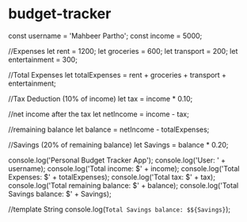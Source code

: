 # budget-tracker
const username = 'Mahbeer Partho';
const income = 5000;


//Expenses
let rent =  1200;
let groceries = 600;
let transport = 200;
let entertainment = 300;

//Total Expenses
let totalExpenses = rent + groceries + transport + entertainment;

//Tax Deduction (10% of income)
let tax = income * 0.10;

//net income after the tax
let netIncome = income - tax;

//remaining balance
let balance = netIncome - totalExpenses;

//Savings (20% of remaining balance)
let Savings = balance * 0.20;

console.log('Personal Budget Tracker App');
console.log('User: ' + username);
console.log('Total income: $' + income);
console.log('Total Expenses: $' + totalExpenses);
console.log('Total tax: $' + tax);
console.log('Total remaining balance: $' + balance);
console.log('Total Savings balance: $' + Savings);

//template String
console.log(`Total Savings balance: $${Savings}`);
